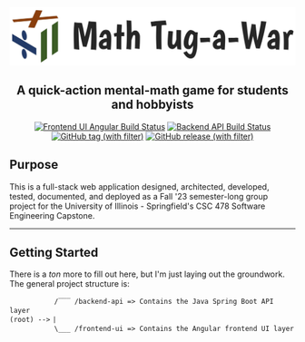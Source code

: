 ![Math Tug-a-War Logo](frontend-ui/src/assets/gamelogo.jpg)
<h2 align="center">
  A quick-action mental-math game for students and hobbyists
</h2>
<div align="center">

[![Frontend UI Angular Build Status](https://github.com/mcdanieles/math-tug-a-war/actions/workflows/build-angular-application.yml/badge.svg)](https://github.com/mcdanieles/math-tug-a-war/actions/workflows/build-angular-application.yml)    [![Backend API Build Status](https://github.com/mcdanieles/math-tug-a-war/actions/workflows/build_and_deploy_backend_api.yml/badge.svg)](https://github.com/mcdanieles/math-tug-a-war/actions/workflows/build_and_deploy_backend_api.yml)    [![GitHub tag (with filter)](https://img.shields.io/github/v/tag/mcdanieles/math-tug-a-war?logo=git&label=Latest%20&labelColor=%23333a41)](https://github.com/mcdanieles/math-tug-a-war/tags)    [![GitHub release (with filter)](https://img.shields.io/github/v/release/mcdanieles/math-tug-a-war?logo=git&label=Stable%20Release&labelColor=%23333a41)](https://github.com/mcdanieles/math-tug-a-war/releases)

</div>

## Purpose
This is a full-stack web application designed, architected, developed, tested, documented, and deployed as a Fall '23 semester-long group project for the University of Illinois - Springfield's CSC 478 Software Engineering Capstone.


---
##  Getting Started

There is a *ton* more to fill out here, but I'm just laying out the groundwork. The general project structure is:

```
           /‾‾‾ /backend-api => Contains the Java Spring Boot API layer
(root) --> ⎸
           \___ /frontend-ui => Contains the Angular frontend UI layer
```